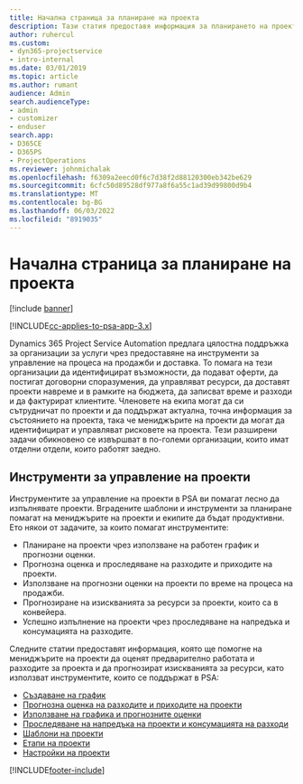 ```yaml
---
title: Начална страница за планиране на проекта
description: Тази статия предоставя информация за планирането на проекта.
author: ruhercul
ms.custom:
- dyn365-projectservice
- intro-internal
ms.date: 03/01/2019
ms.topic: article
ms.author: rumant
audience: Admin
search.audienceType:
- admin
- customizer
- enduser
search.app:
- D365CE
- D365PS
- ProjectOperations
ms.reviewer: johnmichalak
ms.openlocfilehash: f6309a2eecd0f6c7d38f2d88120300eb342be629
ms.sourcegitcommit: 6cfc50d89528df977a8f6a55c1ad39d99800d9b4
ms.translationtype: MT
ms.contentlocale: bg-BG
ms.lasthandoff: 06/03/2022
ms.locfileid: "8919035"
---
```

# <a name="project-planning-home-page"></a>Начална страница за планиране на проекта

[!include [banner](../includes/psa-now-project-operations.md)]

[!INCLUDE[cc-applies-to-psa-app-3.x](../includes/cc-applies-to-psa-app-3x.md)]

Dynamics 365 Project Service Automation предлага цялостна поддръжка за организации за услуги чрез предоставяне на инструменти за управление на процеса на продажби и доставка. То помага на тези организации да идентифицират възможности, да подават оферти, да постигат договорни споразумения, да управляват ресурси, да доставят проекти навреме и в рамките на бюджета, да записват време и разходи и да фактурират клиентите. Членовете на екипа могат да си сътрудничат по проекти и да поддържат актуална, точна информация за състоянието на проекта, така че мениджърите на проекти да могат да идентифицират и управляват рисковете на проекта. Тези разширени задачи обикновено се извършват в по-големи организации, които имат отделни отдели, които работят заедно.

## <a name="project-management-tools"></a>Инструменти за управление на проекти

Инструментите за управление на проекти в PSA ви помагат лесно да изпълнявате проекти. Вградените шаблони и инструменти за планиране помагат на мениджърите на проекти и екипите да бъдат продуктивни. Ето някои от задачите, за които помагат инструментите:

- Планиране на проекти чрез използване на работен график и прогнозни оценки.
- Прогнозна оценка и проследяване на разходите и приходите на проекти.
- Използване на прогнозни оценки на проекти по време на процеса на продажби.
- Прогнозиране на изискванията за ресурси за проекти, които са в конвейера.
- Успешно изпълнение на проекти чрез проследяване на напредъка и консумацията на разходите.

Следните статии предоставят информация, която ще помогне на мениджърите на проекти да оценят предварително работата и разходите за проекта и да прогнозират изискванията за ресурси, като използват инструментите, които се поддържат в PSA:

- [Създаване на график](project-creating.md)
- [Прогнозна оценка на разходите и приходите на проекти](project-estimating.md)
- [Използване на графика и прогнозните оценки](project-leveraging.md)
- [Проследяване на напредъка на проекти и консумацията на разходи](project-tracking.md)
- [Шаблони на проекти](project-templates.md)
- [Етапи на проекти](project-stages.md)
- [Настройки на проекти](project-settings.md)


[!INCLUDE[footer-include](../includes/footer-banner.md)]
